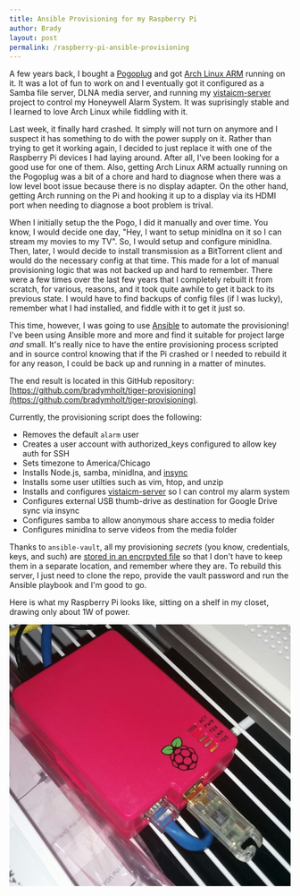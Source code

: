 ```yaml
---
title: Ansible Provisioning for my Raspberry Pi
author: Brady
layout: post
permalink: /raspberry-pi-ansible-provisioning
---
```


A few years back, I bought a <a href="/my-pogoplug-geek-toy/">Pogoplug</a> and got <a href="https://archlinuxarm.org/">Arch Linux ARM</a> running on it.  It was a lot of fun to work on and I eventually got it configured as a Samba file server, DLNA media server, and running my <a href="/vistaicm-server">vistaicm-server</a> project to control my Honeywell Alarm System.  It was suprisingly stable and I learned to love Arch Linux while fiddling with it.

Last week, it finally hard crashed.  It simply will not turn on anymore and I suspect it has something to do with the power supply on it.  Rather than trying to get it working again, I decided to just replace it with one of the Raspberry Pi devices I had laying around.  After all, I've been looking for a good use for one of them.  Also, getting Arch Linux ARM actually running on the Pogoplug was a bit of a chore and hard to diagnose when there was a low level boot issue because there is no display adapter.  On the other hand, getting Arch running on the Pi and hooking it up to a display via its HDMI port when needing to diagnose a boot problem is trival.

When I initially setup the the Pogo, I did it manually and over time.  You know, I would decide one day, "Hey, I want to setup minidlna on it so I can stream my movies to my TV".  So, I would setup and configure minidlna.  Then, later, I would decide to install transmission as a BitTorrent client and would do the necessary config at that time.  This made for a lot of manual provisioning logic that was not backed up and hard to remember.  There were a few times over the last few years that I completely rebuilt it from scratch, for various, reasons, and it took quite awhile to get it back to its previous state.  I would have to find backups of config files (if I was lucky), remember what I had installed, and fiddle with it to get it just so.

This time, however, I was going to use <a href="https://www.ansible.com/">Ansible</a> to automate the provisioning!  I've been using Ansible more and more and find it suitable for project large _and_ small.  It's really nice to have the entire provisioning process scripted and in source control knowing that if the Pi crashed or I needed to rebuild it for any reason, I could be back up and running in a matter of minutes.

The end result is located in this GitHub repository: [https://github.com/bradymholt/tiger-provisioning](https://github.com/bradymholt/tiger-provisioning).

Currently, the provisioning script does the following:

- Removes the default `alarm` user
- Creates a user account with authorized_keys configured to allow key auth for SSH
- Sets timezone to America/Chicago
- Installs Node.js, samba, minidlna, and [insync](https://www.insynchq.com/)
- Installs some user utilties such as vim, htop, and unzip
- Installs and configures [vistaicm-server](https://github.com/bradymholt/vistaicm-server) so I can control my alarm system
- Configures external USB thumb-drive as destination for Google Drive sync via insync
- Configures samba to allow anonymous share access to media folder
- Configures minidlna to serve videos from the media folder

Thanks to `ansible-vault`, all my provisioning _secrets_ (you know, credentials, keys, and such) are [stored in an encrpyted file](https://github.com/bradymholt/tiger-provisioning/blob/master/secrets.yml) so that I don't have to keep them in a separate location, and remember where they are.  To rebuild this server, I just need to clone the repo, provide the vault password and run the Ansible playbook and I'm good to go.

Here is what my Raspberry Pi looks like, sitting on a shelf in my closet, drawing only about 1W of power.

![Raspberry Pi](/media/raspberry-pi-goblin.png)
